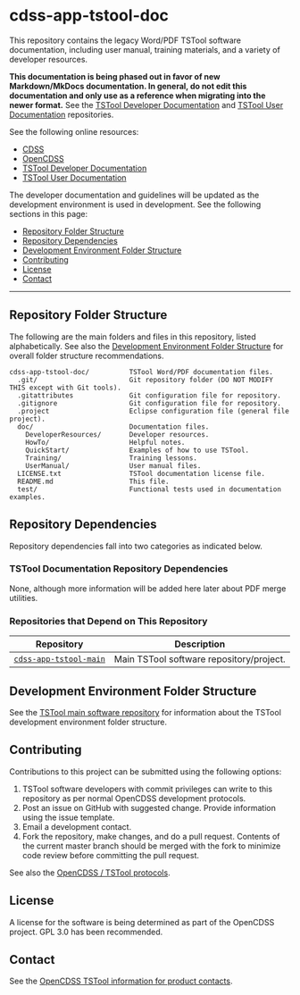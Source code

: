 # cdss-app-tstool-doc #

This repository contains the legacy Word/PDF TSTool software documentation,
including user manual, training materials, and a variety of developer resources.

**This documentation is being phased out in favor of new Markdown/MkDocs documentation.
In general, do not edit this documentation and only use as a reference when migrating into the newer format.**
See the
[TSTool Developer Documentation](https://github.com/OpenWaterFoundation/cdss-app-tstool-doc-dev) and
[TSTool User Documentation](https://github.com/OpenWaterFoundation/cdss-app-tstool-doc-user) repositories.

See the following online resources:

* [CDSS](http://cdss.state.co.us)
* [OpenCDSS](http://learn.openwaterfoundation.org/cdss-emod-dev/)
* [TSTool Developer Documentation](http://learn.openwaterfoundation.org/cdss-app-tstool-doc-dev/)
* [TSTool User Documentation](http://learn.openwaterfoundation.org/cdss-app-tstool-doc-user/)

The developer documentation and guidelines will be updated as the development environment is used in development.  See the following sections in this page:

* [Repository Folder Structure](#repository-folder-structure)
* [Repository Dependencies](#repository-dependencies)
* [Development Environment Folder Structure](#development-environment-folder-structure)
* [Contributing](#contributing)
* [License](#license)
* [Contact](#contact)

-----

## Repository Folder Structure ##

The following are the main folders and files in this repository, listed alphabetically.
See also the [Development Environment Folder Structure](#development-environment-folder-structure)
for overall folder structure recommendations.

```
cdss-app-tstool-doc/          TSTool Word/PDF documentation files.
  .git/                       Git repository folder (DO NOT MODIFY THIS except with Git tools).
  .gitattributes              Git configuration file for repository.
  .gitignore                  Git configuration file for repository.
  .project                    Eclipse configuration file (general file project).
  doc/                        Documentation files.
    DeveloperResources/       Developer resources.
    HowTo/                    Helpful notes.
    QuickStart/               Examples of how to use TSTool.
    Training/                 Training lessons.
    UserManual/               User manual files.
  LICENSE.txt                 TSTool documentation license file.
  README.md                   This file.
  test/                       Functional tests used in documentation examples.
```

## Repository Dependencies ##

Repository dependencies fall into two categories as indicated below.

### TSTool Documentation Repository Dependencies ###

None, although more information will be added here later about PDF merge utilities.

### Repositories that Depend on This Repository ###

|**Repository**|**Description**|
|-------------------------------------------------------------------------------------|----------------------------------------|
|[`cdss-app-tstool-main`](https://github.com/OpenWaterFoundation/cdss-app-tstool-main)|Main TSTool software repository/project.|

## Development Environment Folder Structure ##

See the [TSTool main software repository](https://github.com/OpenWaterFoundation/cdss-app-tstool-main)
for information about the TSTool development environment folder structure.

## Contributing ##

Contributions to this project can be submitted using the following options:

1. TSTool software developers with commit privileges can write to this repository
as per normal OpenCDSS development protocols.
2. Post an issue on GitHub with suggested change.  Provide information using the issue template.
3. Email a development contact.
4. Fork the repository, make changes, and do a pull request.
Contents of the current master branch should be merged with the fork to minimize
code review before committing the pull request.

See also the [OpenCDSS / TSTool protocols](http://learn.openwaterfoundation.org/cdss-website-opencdss/tstool/tstool/).

## License ##

A license for the software is being determined as part of the OpenCDSS project.
GPL 3.0 has been recommended.

## Contact ##

See the [OpenCDSS TSTool information for product contacts](http://learn.openwaterfoundation.org/cdss-website-opencdss/tstool/tstool/#product-leadership).
